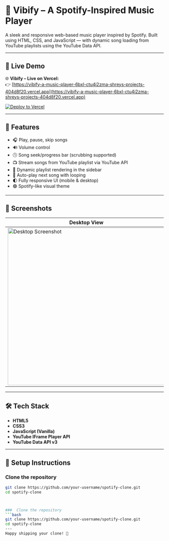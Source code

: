 # 🎵 Vibify – A Spotify-Inspired Music Player

A sleek and responsive web-based music player inspired by Spotify. Built using HTML, CSS, and JavaScript — with dynamic song loading from YouTube playlists using the YouTube Data API.

---

## 🔗 Live Demo

🌐 **Vibify – Live on Vercel:**  
👉 [https://vibify-a-music-player-6bxl-ctu4i2zma-shreys-projects-404d8f20.vercel.app](https://vibify-a-music-player-6bxl-ctu4i2zma-shreys-projects-404d8f20.vercel.app)

[![Deploy to Vercel](https://vercel.com/button)](https://vibify-a-music-player-6bxl-ctu4i2zma-shreys-projects-404d8f20.vercel.app)

---

## 🚀 Features

- 🎧 Play, pause, skip songs
- 🔊 Volume control
- 🕓 Song seek/progress bar (scrubbing supported)
- 📺 Stream songs from YouTube playlist via YouTube API
- 🎵 Dynamic playlist rendering in the sidebar
- 🔁 Auto-play next song with looping
- 🌓 Fully responsive UI (mobile & desktop)
- 🟢 Spotify-like visual theme

---

## 📸 Screenshots

| Desktop View | Mobile View |
|--------------|-------------|
| <img width="500" alt="Desktop Screenshot" src="https://github.com/user-attachments/assets/eb36e518-0d39-49ce-ab9b-695c6bac599f" /> | <img width="200" alt="Mobile Screenshot" src="https://github.com/user-attachments/assets/509adb76-302f-4c8d-b7c5-3473f9c0590d" /> |

---

## 🛠️ Tech Stack

- **HTML5**
- **CSS3**
- **JavaScript (Vanilla)**
- **YouTube IFrame Player API**
- **YouTube Data API v3**

---

## 🔧 Setup Instructions

### Clone the repository

```bash
git clone https://github.com/your-username/spotify-clone.git
cd spotify-clone



###  Clone the repository
```bash
git clone https://github.com/your-username/spotify-clone.git
cd spotify-clone
---
Happy shipping your clone! 🚀
